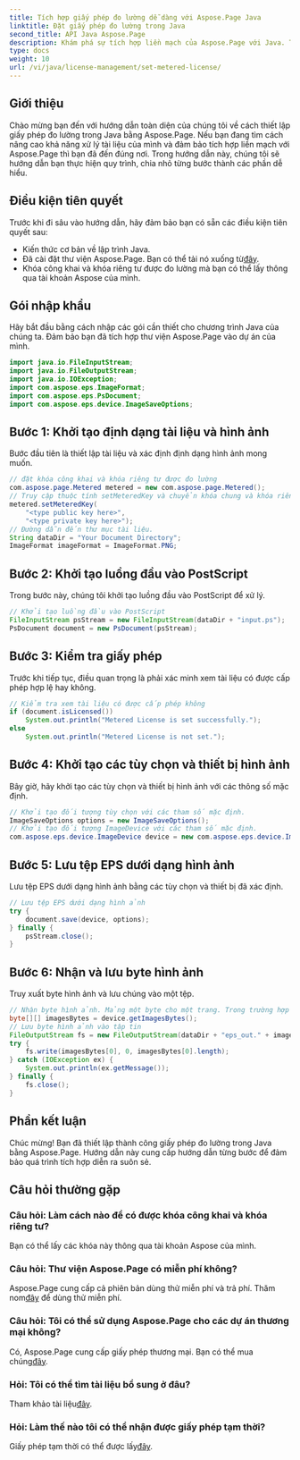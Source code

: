 ```yaml
---
title: Tích hợp giấy phép đo lường dễ dàng với Aspose.Page Java
linktitle: Đặt giấy phép đo lường trong Java
second_title: API Java Aspose.Page
description: Khám phá sự tích hợp liền mạch của Aspose.Page với Java. Thiết lập giấy phép được đo lường một cách dễ dàng và nâng cao khả năng xử lý tài liệu của bạn.
type: docs
weight: 10
url: /vi/java/license-management/set-metered-license/
---
```

## Giới thiệu
Chào mừng bạn đến với hướng dẫn toàn diện của chúng tôi về cách thiết lập giấy phép đo lường trong Java bằng Aspose.Page. Nếu bạn đang tìm cách nâng cao khả năng xử lý tài liệu của mình và đảm bảo tích hợp liền mạch với Aspose.Page thì bạn đã đến đúng nơi. Trong hướng dẫn này, chúng tôi sẽ hướng dẫn bạn thực hiện quy trình, chia nhỏ từng bước thành các phần dễ hiểu.
## Điều kiện tiên quyết
Trước khi đi sâu vào hướng dẫn, hãy đảm bảo bạn có sẵn các điều kiện tiên quyết sau:
- Kiến thức cơ bản về lập trình Java.
-  Đã cài đặt thư viện Aspose.Page. Bạn có thể tải nó xuống từ[đây](https://releases.aspose.com/page/java/).
- Khóa công khai và khóa riêng tư được đo lường mà bạn có thể lấy thông qua tài khoản Aspose của mình.
## Gói nhập khẩu
Hãy bắt đầu bằng cách nhập các gói cần thiết cho chương trình Java của chúng ta. Đảm bảo bạn đã tích hợp thư viện Aspose.Page vào dự án của mình.
```java
import java.io.FileInputStream;
import java.io.FileOutputStream;
import java.io.IOException;
import com.aspose.eps.ImageFormat;
import com.aspose.eps.PsDocument;
import com.aspose.eps.device.ImageSaveOptions;

```
## Bước 1: Khởi tạo định dạng tài liệu và hình ảnh
Bước đầu tiên là thiết lập tài liệu và xác định định dạng hình ảnh mong muốn.
```java
// đặt khóa công khai và khóa riêng tư được đo lường
com.aspose.page.Metered metered = new com.aspose.page.Metered();
// Truy cập thuộc tính setMeteredKey và chuyển khóa chung và khóa riêng làm tham số
metered.setMeteredKey(
    "<type public key here>",
    "<type private key here>");
// Đường dẫn đến thư mục tài liệu.
String dataDir = "Your Document Directory";
ImageFormat imageFormat = ImageFormat.PNG;
```
## Bước 2: Khởi tạo luồng đầu vào PostScript
Trong bước này, chúng tôi khởi tạo luồng đầu vào PostScript để xử lý.
```java
// Khởi tạo luồng đầu vào PostScript
FileInputStream psStream = new FileInputStream(dataDir + "input.ps");
PsDocument document = new PsDocument(psStream);
```
## Bước 3: Kiểm tra giấy phép
Trước khi tiếp tục, điều quan trọng là phải xác minh xem tài liệu có được cấp phép hợp lệ hay không.
```java
// Kiểm tra xem tài liệu có được cấp phép không
if (document.isLicensed())
    System.out.println("Metered License is set successfully.");
else
    System.out.println("Metered License is not set.");
```
## Bước 4: Khởi tạo các tùy chọn và thiết bị hình ảnh
Bây giờ, hãy khởi tạo các tùy chọn và thiết bị hình ảnh với các thông số mặc định.
```java
// Khởi tạo đối tượng tùy chọn với các tham số mặc định.
ImageSaveOptions options = new ImageSaveOptions();
// Khởi tạo đối tượng ImageDevice với các tham số mặc định.
com.aspose.eps.device.ImageDevice device = new com.aspose.eps.device.ImageDevice();
```
## Bước 5: Lưu tệp EPS dưới dạng hình ảnh
Lưu tệp EPS dưới dạng hình ảnh bằng các tùy chọn và thiết bị đã xác định.
```java
// Lưu tệp EPS dưới dạng hình ảnh
try {
    document.save(device, options);
} finally {
    psStream.close();
}
```
## Bước 6: Nhận và lưu byte hình ảnh
Truy xuất byte hình ảnh và lưu chúng vào một tệp.
```java
// Nhận byte hình ảnh. Mảng một byte cho một trang. Trong trường hợp của chúng tôi, chúng tôi có một trang.
byte[][] imagesBytes = device.getImagesBytes();
// Lưu byte hình ảnh vào tập tin
FileOutputStream fs = new FileOutputStream(dataDir + "eps_out." + imageFormat.toString().toLowerCase());
try {
    fs.write(imagesBytes[0], 0, imagesBytes[0].length);
} catch (IOException ex) {
    System.out.println(ex.getMessage());
} finally {
    fs.close();
}
```
## Phần kết luận
Chúc mừng! Bạn đã thiết lập thành công giấy phép đo lường trong Java bằng Aspose.Page. Hướng dẫn này cung cấp hướng dẫn từng bước để đảm bảo quá trình tích hợp diễn ra suôn sẻ.
## Câu hỏi thường gặp
### Câu hỏi: Làm cách nào để có được khóa công khai và khóa riêng tư?
Bạn có thể lấy các khóa này thông qua tài khoản Aspose của mình.
### Câu hỏi: Thư viện Aspose.Page có miễn phí không?
 Aspose.Page cung cấp cả phiên bản dùng thử miễn phí và trả phí. Thăm nom[đây](https://releases.aspose.com/) để dùng thử miễn phí.
### Câu hỏi: Tôi có thể sử dụng Aspose.Page cho các dự án thương mại không?
 Có, Aspose.Page cung cấp giấy phép thương mại. Bạn có thể mua chúng[đây](https://purchase.aspose.com/buy).
### Hỏi: Tôi có thể tìm tài liệu bổ sung ở đâu?
 Tham khảo tài liệu[đây](https://reference.aspose.com/page/java/).
### Hỏi: Làm thế nào tôi có thể nhận được giấy phép tạm thời?
 Giấy phép tạm thời có thể được lấy[đây](https://purchase.aspose.com/temporary-license/).